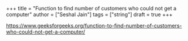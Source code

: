 +++
title = "Function to find number of customers who could not get a computer"
author = ["Seshal Jain"]
tags = ["string"]
draft = true
+++

<https://www.geeksforgeeks.org/function-to-find-number-of-customers-who-could-not-get-a-computer/>
